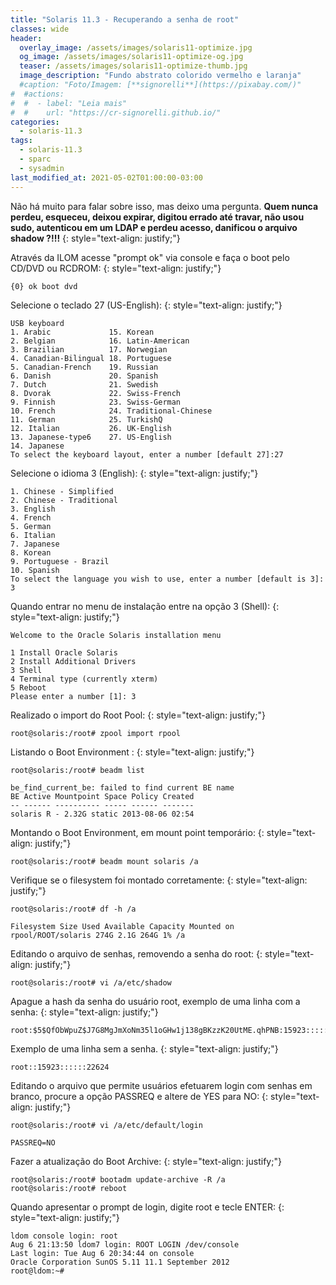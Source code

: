 ```yaml
---
title: "Solaris 11.3 - Recuperando a senha de root"
classes: wide
header:
  overlay_image: /assets/images/solaris11-optimize.jpg
  og_image: /assets/images/solaris11-optimize-og.jpg
  teaser: /assets/images/solaris11-optimize-thumb.jpg
  image_description: "Fundo abstrato colorido vermelho e laranja"
  #caption: "Foto/Imagem: [**signorelli**](https://pixabay.com/)"
#  #actions:
#  #  - label: "Leia mais"
#  #    url: "https://cr-signorelli.github.io/"
categories:
  - solaris-11.3
tags:
  - solaris-11.3
  - sparc
  - sysadmin
last_modified_at: 2021-05-02T01:00:00-03:00
---
```


Não há muito para falar sobre isso, mas deixo uma pergunta. **Quem nunca perdeu, esqueceu, deixou expirar, digitou errado até travar, não usou sudo, autenticou em um LDAP e perdeu acesso, danificou o arquivo shadow ?!!!**
{: style="text-align: justify;"}

Através da ILOM acesse "prompt ok" via console e faça o boot pelo CD/DVD ou RCDROM:
{: style="text-align: justify;"}

```console
{0} ok boot dvd
```

Selecione o teclado 27 (US-English):
{: style="text-align: justify;"}

```console
USB keyboard
1. Arabic             15. Korean
2. Belgian            16. Latin-American
3. Brazilian          17. Norwegian
4. Canadian-Bilingual 18. Portuguese
5. Canadian-French    19. Russian
6. Danish             20. Spanish
7. Dutch              21. Swedish
8. Dvorak             22. Swiss-French
9. Finnish            23. Swiss-German
10. French            24. Traditional-Chinese
11. German            25. TurkishQ
12. Italian           26. UK-English
13. Japanese-type6    27. US-English
14. Japanese
To select the keyboard layout, enter a number [default 27]:27
```

Selecione o idioma 3 (English):
{: style="text-align: justify;"}

```console
1. Chinese - Simplified
2. Chinese - Traditional
3. English
4. French
5. German
6. Italian
7. Japanese
8. Korean
9. Portuguese - Brazil
10. Spanish
To select the language you wish to use, enter a number [default is 3]: 3
```

Quando entrar no menu de instalação entre na opção 3 (Shell):
{: style="text-align: justify;"}

```console
Welcome to the Oracle Solaris installation menu

1 Install Oracle Solaris
2 Install Additional Drivers
3 Shell
4 Terminal type (currently xterm)
5 Reboot
Please enter a number [1]: 3
```

Realizado o import do Root Pool:
{: style="text-align: justify;"}

```console
root@solaris:/root# zpool import rpool
```

Listando o Boot Environment :
{: style="text-align: justify;"}

```
root@solaris:/root# beadm list

be_find_current_be: failed to find current BE name
BE Active Mountpoint Space Policy Created
-- ------ ---------- ----- ------ -------
solaris R - 2.32G static 2013-08-06 02:54
```

Montando o Boot Environment, em mount point temporário:
{: style="text-align: justify;"}

```console
root@solaris:/root# beadm mount solaris /a
```

Verifique se o filesystem foi montado corretamente:
{: style="text-align: justify;"}

```console
root@solaris:/root# df -h /a

Filesystem Size Used Available Capacity Mounted on
rpool/ROOT/solaris 274G 2.1G 264G 1% /a
```

Editando o arquivo de senhas, removendo a senha do root:
{: style="text-align: justify;"}

```console
root@solaris:/root# vi /a/etc/shadow
```

Apague a hash da senha do usuário root, exemplo de uma linha com a senha:
{: style="text-align: justify;"}

```console
root:$5$QfObWpuZ$J7G8MgJmXoNm35l1oGHw1j138gBKzzK20UtME.qhPNB:15923::::::22624
```

Exemplo de uma linha sem a senha.
{: style="text-align: justify;"}

```console
root::15923::::::22624
```

Editando o arquivo que permite usuários efetuarem login com senhas em branco, procure a opção PASSREQ e altere de YES para NO:
{: style="text-align: justify;"}

```console
root@solaris:/root# vi /a/etc/default/login
```

```console
PASSREQ=NO
```

Fazer a atualização do Boot Archive:
{: style="text-align: justify;"}

```console
root@solaris:/root# bootadm update-archive -R /a
root@solaris:/root# reboot
```

Quando apresentar o prompt de login, digite root e tecle ENTER:
{: style="text-align: justify;"}

```console
ldom console login: root
Aug 6 21:13:50 ldom7 login: ROOT LOGIN /dev/console
Last login: Tue Aug 6 20:34:44 on console
Oracle Corporation SunOS 5.11 11.1 September 2012
root@ldom:~#
```
